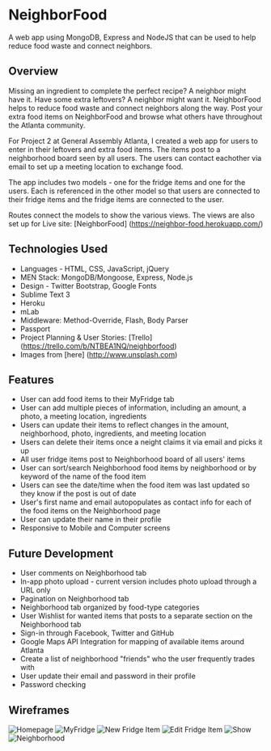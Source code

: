 # NeighborFood
A web app using MongoDB, Express and NodeJS that can be used to help reduce food waste and connect neighbors.

## Overview
Missing an ingredient to complete the perfect recipe?  A neighbor might have it.
Have some extra leftovers? A neighbor might want it.
NeighborFood helps to reduce food waste and connect neighbors along the way.
Post your extra food items on NeighborFood and browse what others have throughout the Atlanta community.

For Project 2 at General Assembly Atlanta, I created a web app for users to enter in their leftovers and extra food items.  The items post to a neighborhood board seen by all users.  The users can contact eachother via email to set up a meeting location to exchange food.

The app includes two models - one for the fridge items and one for the users.  Each is referenced in the other model so that users are connected to their fridge items and the fridge items are connected to the user.

Routes connect the models to show the various views.  The views are also set up for
Live site: [NeighborFood] (https://neighbor-food.herokuapp.com/)

## Technologies Used
* Languages - HTML, CSS, JavaScript, jQuery
* MEN Stack: MongoDB/Mongoose, Express, Node.js
* Design - Twitter Bootstrap, Google Fonts
* Sublime Text 3
* Heroku
* mLab
* Middleware: Method-Override, Flash, Body Parser
* Passport
* Project Planning & User Stories: [Trello] (https://trello.com/b/NTBEA1NQ/neighborfood)
* Images from [here] (http://www.unsplash.com)

## Features
* User can add food items to their MyFridge tab
* User can add multiple pieces of information, including an amount, a photo, a meeting location, ingredients
* Users can update their items to reflect changes in the amount, neighborhood, photo, ingredients, and meeting location
* Users can delete their items once a neight claims it via email and picks it up
* All user fridge items post to Neighborhood board of all users' items
* User can sort/search Neighborhood food items by neighborhood or by keyword of the name of the food item
* Users can see the date/time when the food item was last updated so they know if the post is out of date
* User's first name and email autopopulates as contact info for each of the food items on the Neighborhood page
* User can update their name in their profile
* Responsive to Mobile and Computer screens

## Future Development
* User comments on Neighborhood tab
* In-app photo upload - current version includes photo upload through a URL only
* Pagination on Neighborhood tab
* Neighborhood tab organized by food-type categories
* User Wishlist for wanted items that posts to a separate section on the Neighborhood tab
* Sign-in through Facebook, Twitter and GitHub
* Google Maps API Integration for mapping of available items around Atlanta
* Create a list of neighborhood "friends" who the user frequently trades with
* User update their email and password in their profile
* Password checking

## Wireframes
![Homepage](https://github.com/lhochsz/neighborfood/blob/master/public/images/wireframes/index.JPG "Homepage")
![MyFridge](https://github.com/lhochsz/neighborfood/blob/master/public/images/wireframes/myfridge.JPG "MyFridge")
![New Fridge Item](https://github.com/lhochsz/neighborfood/blob/master/public/images/wireframes/new.JPG "New Fridge Item")
![Edit Fridge Item](https://github.com/lhochsz/neighborfood/blob/master/public/images/wireframes/edit.JPG "Edit Fridge Item")
![Show](https://github.com/lhochsz/neighborfood/blob/master/public/images/wireframes/show.JPG "Show Item")
![Neighborhood](https://github.com/lhochsz/neighborfood/blob/master/public/images/wireframes/neighborhood.JPG "Neighborhood")

